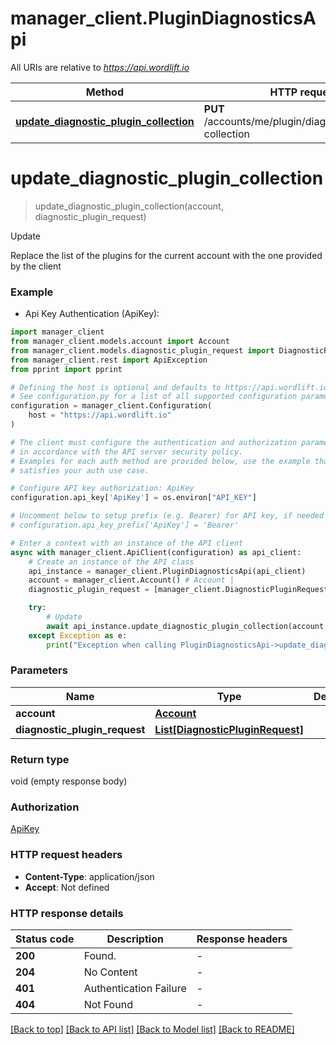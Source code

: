 # manager_client.PluginDiagnosticsApi

All URIs are relative to *https://api.wordlift.io*

Method | HTTP request | Description
------------- | ------------- | -------------
[**update_diagnostic_plugin_collection**](PluginDiagnosticsApi.md#update_diagnostic_plugin_collection) | **PUT** /accounts/me/plugin/diagnostics/plugins-collection | Update


# **update_diagnostic_plugin_collection**
> update_diagnostic_plugin_collection(account, diagnostic_plugin_request)

Update

Replace the list of the plugins for the current account with the one provided by the client

### Example

* Api Key Authentication (ApiKey):

```python
import manager_client
from manager_client.models.account import Account
from manager_client.models.diagnostic_plugin_request import DiagnosticPluginRequest
from manager_client.rest import ApiException
from pprint import pprint

# Defining the host is optional and defaults to https://api.wordlift.io
# See configuration.py for a list of all supported configuration parameters.
configuration = manager_client.Configuration(
    host = "https://api.wordlift.io"
)

# The client must configure the authentication and authorization parameters
# in accordance with the API server security policy.
# Examples for each auth method are provided below, use the example that
# satisfies your auth use case.

# Configure API key authorization: ApiKey
configuration.api_key['ApiKey'] = os.environ["API_KEY"]

# Uncomment below to setup prefix (e.g. Bearer) for API key, if needed
# configuration.api_key_prefix['ApiKey'] = 'Bearer'

# Enter a context with an instance of the API client
async with manager_client.ApiClient(configuration) as api_client:
    # Create an instance of the API class
    api_instance = manager_client.PluginDiagnosticsApi(api_client)
    account = manager_client.Account() # Account | 
    diagnostic_plugin_request = [manager_client.DiagnosticPluginRequest()] # List[DiagnosticPluginRequest] | 

    try:
        # Update
        await api_instance.update_diagnostic_plugin_collection(account, diagnostic_plugin_request)
    except Exception as e:
        print("Exception when calling PluginDiagnosticsApi->update_diagnostic_plugin_collection: %s\n" % e)
```



### Parameters


Name | Type | Description  | Notes
------------- | ------------- | ------------- | -------------
 **account** | [**Account**](.md)|  | 
 **diagnostic_plugin_request** | [**List[DiagnosticPluginRequest]**](DiagnosticPluginRequest.md)|  | 

### Return type

void (empty response body)

### Authorization

[ApiKey](../README.md#ApiKey)

### HTTP request headers

 - **Content-Type**: application/json
 - **Accept**: Not defined

### HTTP response details

| Status code | Description | Response headers |
|-------------|-------------|------------------|
**200** | Found. |  -  |
**204** | No Content |  -  |
**401** | Authentication Failure |  -  |
**404** | Not Found |  -  |

[[Back to top]](#) [[Back to API list]](../README.md#documentation-for-api-endpoints) [[Back to Model list]](../README.md#documentation-for-models) [[Back to README]](../README.md)

